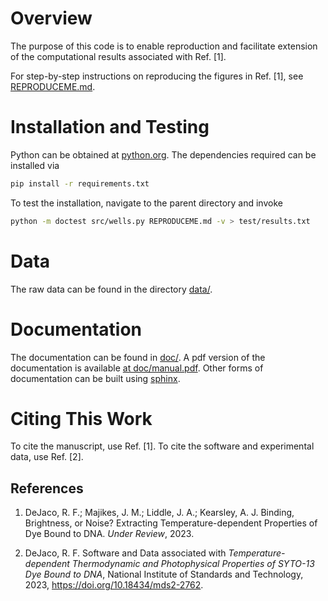 # Overview

The purpose of this code is to enable reproduction
and facilitate extension of the computational
results associated with Ref. [1].

For step-by-step instructions on reproducing the figures in Ref. [1],
see [REPRODUCEME.md](REPRODUCEME.md).

# Installation and Testing

Python can be obtained at [python.org](https://python.org).
The dependencies required can be installed via

```bash
pip install -r requirements.txt
```

To test the installation, navigate to the parent directory and invoke

```bash
python -m doctest src/wells.py REPRODUCEME.md -v > test/results.txt
```

# Data

The raw data can be found in the directory [data/](data/).

# Documentation

The documentation can be found in [doc/](doc/).
A pdf version of the documentation is available [at doc/manual.pdf](doc/manual.pdf).
Other forms of documentation can be built using [sphinx](https://www.sphinx-doc.org).

# Citing This Work

To cite the manuscript, use Ref. [1].
To cite the software and experimental data, use Ref. [2].

## References

  1. DeJaco, R. F.; Majikes, J. M.; Liddle, J. A.; Kearsley, A. J. Binding, Brightness, or Noise? Extracting Temperature-dependent Properties of Dye Bound to DNA. *Under Review*, 2023.

  2. DeJaco, R. F. Software and Data associated with *Temperature-dependent Thermodynamic and Photophysical Properties of SYTO-13 Dye Bound to DNA*, National Institute of Standards and Technology, 2023, https://doi.org/10.18434/mds2-2762.

